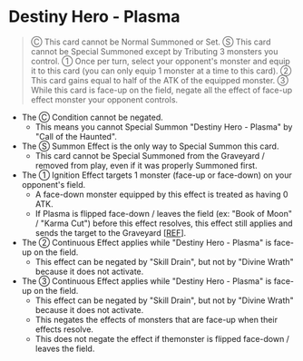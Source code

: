 # Destiny Hero - Plasma

> Ⓒ This card cannot be Normal Summoned or Set. Ⓢ This card cannot be Special Summoned except by Tributing 3 monsters you control. ① Once per turn, select your opponent's monster and equip it to this card (you can only equip 1 monster at a time to this card). ② This card gains equal to half of the ATK of the equipped monster. ③ While this card is face-up on the field, negate all the effect of face-up effect monster your opponent controls.

*   The Ⓒ Condition cannot be negated.
    *   This means you cannot Special Summon "Destiny Hero - Plasma" by "Call of the Haunted".
*   The Ⓢ Summon Effect is the only way to Special Summon this card.
    *   This card cannot be Special Summoned from the Graveyard / removed from play, even if it was properly Summoned first.
*   The ① Ignition Effect targets 1 monster (face-up or face-down) on your opponent's field.
    *   A face-down monster equipped by this effect is treated as having 0 ATK.
    *   If Plasma is flipped face-down / leaves the field (ex: "Book of Moon" / "Karma Cut") before this effect resolves, this effect still applies and sends the target to the Graveyard \[[REF](https://www.pojo.biz/board/showpost.php?p=8871606&postcount=4)\].
*   The ② Continuous Effect applies while "Destiny Hero - Plasma" is face-up on the field.
    *   This effect can be negated by "Skill Drain", but not by "Divine Wrath" because it does not activate.
*   The ③ Continuous Effect applies while "Destiny Hero - Plasma" is face-up on the field.
    *   This effect can be negated by "Skill Drain", but not by "Divine Wrath" because it does not activate.
    *   This negates the effects of monsters that are face-up when their effects resolve.
    *   This does not negate the effect if themonster is flipped face-down / leaves the field.
